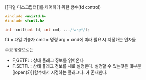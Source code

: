 [[파일 디스크립터]]를 제어하기 위한 함수(fd control)


~~~c
#include <unistd.h>
#include <fcntl.h>

int fcntl(int fd, int cmd, .../*arg*/);
~~~

fd = 파일 기술자
cmd = 명령
arg = cmd에 따라 필요 시 지정하는 인자들

주요 명령으로는 
- F_GETFL : 상태 플래그 정보를 읽어온다
- F_SETFL : 상태 플래그 정보를 새로 설정한다. 설정할 수 있는것은 대부분 [[open(2)]]함수에서 
  지정하는 플래그다.
가 존재한다.